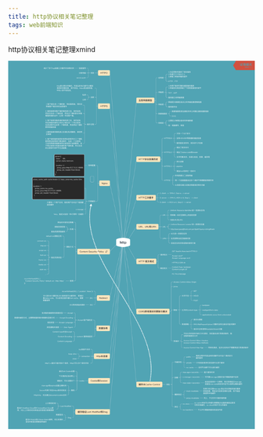 ```yaml
---
title: http协议相关笔记整理
tags: web前端知识
---
```


http协议相关笔记整理xmind

![http](../public/images/http_xmind.png)
